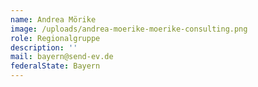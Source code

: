 ```yaml
---
name: Andrea Mörike
image: /uploads/andrea-moerike-moerike-consulting.png
role: Regionalgruppe
description: ''
mail: bayern@send-ev.de
federalState: Bayern
---
```


